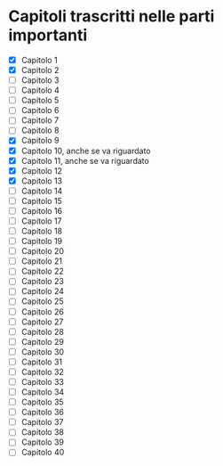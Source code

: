 # Capitoli trascritti nelle parti importanti

- [x] Capitolo 1
- [x] Capitolo 2
- [ ] Capitolo 3
- [ ] Capitolo 4
- [ ] Capitolo 5
- [ ] Capitolo 6
- [ ] Capitolo 7
- [ ] Capitolo 8
- [x] Capitolo 9
- [x] Capitolo 10, anche se va riguardato
- [x] Capitolo 11, anche se va riguardato
- [x] Capitolo 12
- [x] Capitolo 13
- [ ] Capitolo 14
- [ ] Capitolo 15
- [ ] Capitolo 16
- [ ] Capitolo 17
- [ ] Capitolo 18
- [ ] Capitolo 19
- [ ] Capitolo 20
- [ ] Capitolo 21
- [ ] Capitolo 22
- [ ] Capitolo 23
- [ ] Capitolo 24
- [ ] Capitolo 25
- [ ] Capitolo 26
- [ ] Capitolo 27
- [ ] Capitolo 28
- [ ] Capitolo 29
- [ ] Capitolo 30
- [ ] Capitolo 31
- [ ] Capitolo 32
- [ ] Capitolo 33
- [ ] Capitolo 34
- [ ] Capitolo 35
- [ ] Capitolo 36
- [ ] Capitolo 37
- [ ] Capitolo 38
- [ ] Capitolo 39
- [ ] Capitolo 40
